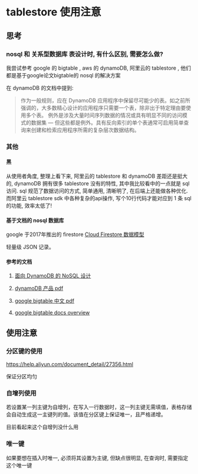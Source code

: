 # tablestore 使用注意

## 思考

### nosql 和 关系型数据库 表设计时, 有什么区别, 需要怎么做?

我尝试参考 google 的 bigtable , aws 的 dynamoDB, 阿里云的 tablestore , 他们都是基于google论文bigtable的 nosql 的解决方案

在 dynamoDB 的文档中提到:

> 作为一般规则，应在 DynamoDB 应用程序中保留尽可能少的表。如之前所强调的，大多数精心设计的应用程序只需要一个表，除非出于特定理由要使用多个表。
> 例外是涉及大量时间序列数据的情况或具有明显不同的访问模式的数据集 — 但这些都是例外。具有反向索引的单个表通常可启用简单查询来创建和检索应用程序所需的复杂层次数据结构。



### 其他

#### 黑

从使用者角度, 整理上看下来, 阿里云的 tablestore 和 dynamoDB 差距还是挺大的, dynamoDB 拥有很多 tablestore 没有的特性, 其中我比较看中的一点就是 sql 访问. sql 规范了数据访问的方式, 简单通用, 清晰明了, 在后端上还能做各种优化. 而阿里云 tablestore sdk 中各种复杂的api操作, 写个10行代码才能对应到 1 条 sql 的功能, 效率太低了! 

#### 基于文档的 nosql 数据库

google 于2017年推出的 firestore [Cloud Firestore 数据模型](https://firebase.google.com/docs/firestore/data-model)

轻量级 JSON 记录。



#### 参考的文档

1. [面向 DynamoDB 的 NoSQL 设计](https://docs.aws.amazon.com/zh_cn/amazondynamodb/latest/developerguide/bp-general-nosql-design.html)

2. [dynamoDB 产品 pdf](https://docs.aws.amazon.com/zh_cn/amazondynamodb/latest/developerguide/dynamodb-dg.pdf)

3. [google bigtable 中文 pdf](http://blog.bizcloudsoft.com/wp-content/uploads/Google-Bigtable%E4%B8%AD%E6%96%87%E7%89%88_1.0.pdf)

4. [google bigtable docs overview](https://cloud.google.com/bigtable/docs/overview)

## 使用注意

### 分区键的使用

https://help.aliyun.com/document_detail/27356.html

保证分区均匀

### 自增列使用

若设置某一列主键为自增列，在写入一行数据时，这一列主键无需填值，表格存储会自动生成这一主键列的值。该值在分区键上保证唯一，且严格递增。

目前看起来这个自增列没什么用

### 唯一键

如果要想在插入时唯一, 必须将其设置为主键, 但缺点很明显, 在查询时, 需要指定这个唯一键





